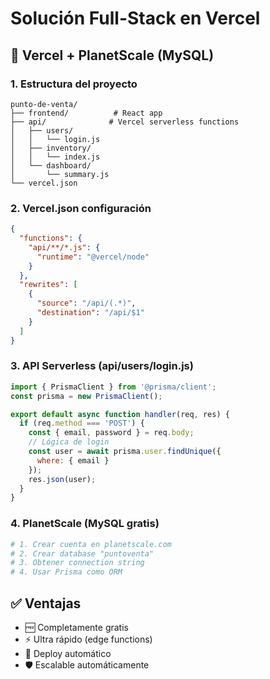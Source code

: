 # Solución Full-Stack en Vercel

## 🚀 Vercel + PlanetScale (MySQL)

### 1. Estructura del proyecto
```
punto-de-venta/
├── frontend/          # React app
├── api/              # Vercel serverless functions
│   ├── users/
│   │   └── login.js
│   ├── inventory/
│   │   └── index.js
│   └── dashboard/
│       └── summary.js
└── vercel.json
```

### 2. Vercel.json configuración
```json
{
  "functions": {
    "api/**/*.js": {
      "runtime": "@vercel/node"
    }
  },
  "rewrites": [
    {
      "source": "/api/(.*)",
      "destination": "/api/$1"
    }
  ]
}
```

### 3. API Serverless (api/users/login.js)
```javascript
import { PrismaClient } from '@prisma/client';
const prisma = new PrismaClient();

export default async function handler(req, res) {
  if (req.method === 'POST') {
    const { email, password } = req.body;
    // Lógica de login
    const user = await prisma.user.findUnique({
      where: { email }
    });
    res.json(user);
  }
}
```

### 4. PlanetScale (MySQL gratis)
```bash
# 1. Crear cuenta en planetscale.com
# 2. Crear database "puntoventa"
# 3. Obtener connection string
# 4. Usar Prisma como ORM
```

## ✅ Ventajas
- 🆓 Completamente gratis
- ⚡ Ultra rápido (edge functions)
- 🔄 Deploy automático
- 🛡️ Escalable automáticamente